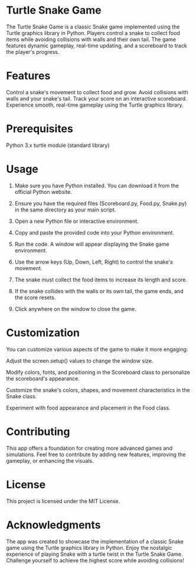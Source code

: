 # Turtle Snake Game
The Turtle Snake Game is a classic Snake game implemented using the Turtle graphics library in Python. Players control a snake to collect food items while avoiding collisions with walls and their own tail. The game features dynamic gameplay, real-time updating, and a scoreboard to track the player's progress.

# Features
Control a snake's movement to collect food and grow.
Avoid collisions with walls and your snake's tail.
Track your score on an interactive scoreboard.
Experience smooth, real-time gameplay using the Turtle graphics library.

# Prerequisites
Python 3.x
turtle module (standard library)

# Usage
1. Make sure you have Python installed. You can download it from the official Python website.

2. Ensure you have the required files (Scoreboard.py, Food.py, Snake.py) in the same directory as your main script.

3. Open a new Python file or interactive environment.

4. Copy and paste the provided code into your Python environment.

5. Run the code. A window will appear displaying the Snake game environment.

6. Use the arrow keys (Up, Down, Left, Right) to control the snake's movement.

7. The snake must collect the food items to increase its length and score.

8. If the snake collides with the walls or its own tail, the game ends, and the score resets.

9. Click anywhere on the window to close the game.

# Customization
You can customize various aspects of the game to make it more engaging:

Adjust the screen.setup() values to change the window size.

Modify colors, fonts, and positioning in the Scoreboard class to personalize the scoreboard's appearance.

Customize the snake's colors, shapes, and movement characteristics in the Snake class.

Experiment with food appearance and placement in the Food class.

# Contributing
This app offers a foundation for creating more advanced games and simulations. Feel free to contribute by adding new features, improving the gameplay, or enhancing the visuals.

# License
This project is licensed under the MIT License.

# Acknowledgments
The app was created to showcase the implementation of a classic Snake game using the Turtle graphics library in Python.
Enjoy the nostalgic experience of playing Snake with a turtle twist in the Turtle Snake Game. Challenge yourself to achieve the highest score while avoiding collisions!




